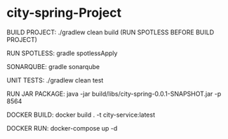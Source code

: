 # city-spring-Project

BUILD PROJECT:  ./gradlew clean build (RUN SPOTLESS BEFORE BUILD PROJECT)

RUN SPOTLESS: gradle spotlessApply 

SONARQUBE: gradle sonarqube

UNIT TESTS: ./gradlew clean test

RUN JAR PACKAGE: java -jar build/libs/city-spring-0.0.1-SNAPSHOT.jar -p 8564

DOCKER BUILD: docker build . -t city-service:latest  

DOCKER RUN: docker-compose up -d
